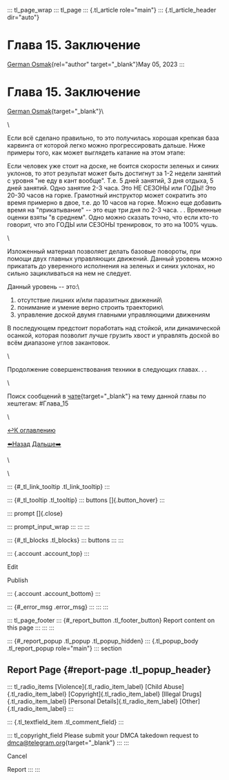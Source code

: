 ::: tl_page_wrap
::: tl_page
::: {.tl_article role="main"}
::: {.tl_article_header dir="auto"}
# Глава 15. Заключение

[German Osmak](https://t.me/GJ_Osmak){rel="author" target="_blank"}May
05, 2023
:::

# Глава 15. Заключение 

[German Osmak](https://t.me/GJ_Osmak){target="_blank"}\

\

Если всё сделано правильно, то это получилась хорошая крепкая база
карвинга от которой легко можно прогрессировать дальше. Ниже примеры
того, как может выглядеть катание на этом этапе:

<figure>

</figure>

<figure>

</figure>

<figure>

</figure>

Если человек уже стоит на доске, не боится скорости зеленых и синих
уклонов, то этот результат может быть достигнут за 1-2 недели занятий с
уровня \"не еду в кант вообще\". Т.е. 5 дней занятий, 3 дня отдыха, 5
дней занятий. Одно занятие 2-3 часа. Это НЕ СЕЗОНЫ или ГОДЫ! Это 20-30
часов на горке. Грамотный инструктор может сократить это время примерно
в двое, т.е. до 10 часов на горке. Можно еще добавить время на
\"прикатывание\" -- это еще три дня по 2-3 часа. . . Временные оценки
взяты \"в среднем\". Одно можно сказать точно, что если кто-то говорит,
что это ГОДЫ или СЕЗОНЫ тренировок, то это на 100% чушь.

\

Изложенный материал позволяет делать базовые повороты, при помощи двух
главных управляющих движений. Данный уровень можно прикатать до
уверенного исполнения на зеленых и синих уклонах, но сильно
зацикливаться на нем не следует.

Данный уровень -- это:\
1) отсутствие лишних и/или паразитных движений\
2) понимание и умение верно строить траекторию\
3) управление доской двумя главными управляющими движениям

В последующем предстоит поработать над стойкой, или динамической
осанкой, которая позволит лучше грузить хвост и управлять доской во всём
диапазоне углов закантовок.

\

Продолжение совершенствования техники в следующих главах. . .

\

Поиск сообщений в
[чате](https://t.me/+Kxb5G1t_JHE3M2Ni){target="_blank"} на тему данной
главы по хештегам: #Глава_15

\

[↩️К оглавлению](/two-turns-hist-03-21)

[⬅️Назад](/bunch-05-04-11) [Дальше➡️](/intro-carve-07-02)

\

<figure>

</figure>

\

::: {#_tl_link_tooltip .tl_link_tooltip}
:::

::: {#_tl_tooltip .tl_tooltip}
::: buttons
[]{.button_hover}
:::

::: prompt
[]{.close}

::: prompt_input_wrap
:::
:::
:::

::: {#_tl_blocks .tl_blocks}
::: buttons
:::
:::

::: {.account .account_top}
:::

Edit

Publish

::: {.account .account_bottom}
:::

::: {#_error_msg .error_msg}
:::
:::
:::

::: tl_page_footer
::: {#_report_button .tl_footer_button}
Report content on this page
:::
:::
:::

::: {#_report_popup .tl_popup .tl_popup_hidden}
::: {.tl_popup_body .tl_report_popup role="main"}
::: section
## Report Page {#report-page .tl_popup_header}

::: tl_radio_items
[Violence]{.tl_radio_item_label} [Child Abuse]{.tl_radio_item_label}
[Copyright]{.tl_radio_item_label} [Illegal Drugs]{.tl_radio_item_label}
[Personal Details]{.tl_radio_item_label} [Other]{.tl_radio_item_label}
:::

::: {.tl_textfield_item .tl_comment_field}
:::

::: tl_copyright_field
Please submit your DMCA takedown request to
[dmca@telegram.org](mailto:dmca@telegram.org?subject=Report%20to%20Telegraph%20page%20%22%D0%93%D0%BB%D0%B0%D0%B2%D0%B0%2015.%20%D0%97%D0%B0%D0%BA%D0%BB%D1%8E%D1%87%D0%B5%D0%BD%D0%B8%D0%B5%22&body=Reported%20page%3A%20https%3A%2F%2Ftelegra.ph%2FGlava-15-Summary-05-05%0A%0A%0A){target="_blank"}
:::
:::

Cancel

Report
:::
:::
